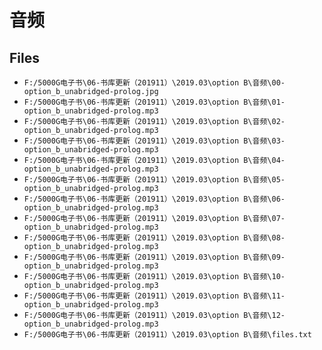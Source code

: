 # 音频

## Files

- `F:/5000G电子书\06-书库更新（201911）\2019.03\option B\音频\00-option_b_unabridged-prolog.jpg`
- `F:/5000G电子书\06-书库更新（201911）\2019.03\option B\音频\01-option_b_unabridged-prolog.mp3`
- `F:/5000G电子书\06-书库更新（201911）\2019.03\option B\音频\02-option_b_unabridged-prolog.mp3`
- `F:/5000G电子书\06-书库更新（201911）\2019.03\option B\音频\03-option_b_unabridged-prolog.mp3`
- `F:/5000G电子书\06-书库更新（201911）\2019.03\option B\音频\04-option_b_unabridged-prolog.mp3`
- `F:/5000G电子书\06-书库更新（201911）\2019.03\option B\音频\05-option_b_unabridged-prolog.mp3`
- `F:/5000G电子书\06-书库更新（201911）\2019.03\option B\音频\06-option_b_unabridged-prolog.mp3`
- `F:/5000G电子书\06-书库更新（201911）\2019.03\option B\音频\07-option_b_unabridged-prolog.mp3`
- `F:/5000G电子书\06-书库更新（201911）\2019.03\option B\音频\08-option_b_unabridged-prolog.mp3`
- `F:/5000G电子书\06-书库更新（201911）\2019.03\option B\音频\09-option_b_unabridged-prolog.mp3`
- `F:/5000G电子书\06-书库更新（201911）\2019.03\option B\音频\10-option_b_unabridged-prolog.mp3`
- `F:/5000G电子书\06-书库更新（201911）\2019.03\option B\音频\11-option_b_unabridged-prolog.mp3`
- `F:/5000G电子书\06-书库更新（201911）\2019.03\option B\音频\12-option_b_unabridged-prolog.mp3`
- `F:/5000G电子书\06-书库更新（201911）\2019.03\option B\音频\files.txt`
